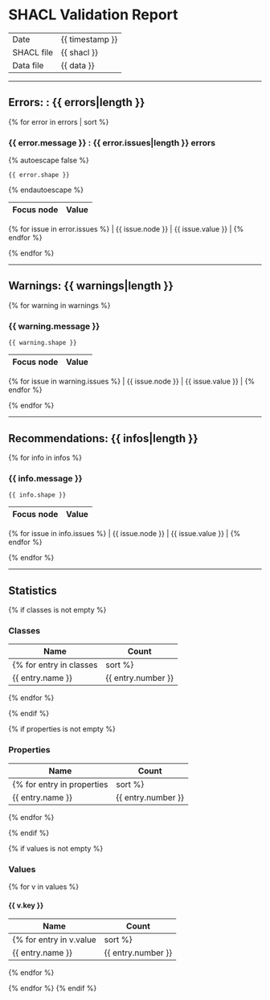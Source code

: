 # SHACL Validation Report

|   |   |
|---|---|
| Date | {{ timestamp }} |
| SHACL file | {{ shacl }} |
| Data file | {{ data }} |

---

## Errors: : {{ errors|length }}
{% for error in errors | sort %}

### {{ error.message }} : {{ error.issues|length }} errors

{% autoescape false %}
```
{{ error.shape }}
```
{% endautoescape %}

| Focus node | Value |
|------------|-------|
{% for issue in error.issues %}
| {{ issue.node }} | {{ issue.value }} |
{% endfor %}

{% endfor %}

---

## Warnings: {{ warnings|length }}
{% for warning in warnings %}

### {{ warning.message }}

```
{{ warning.shape }}
```

| Focus node | Value |
|------------|-------|
{% for issue in warning.issues %}
| {{ issue.node }} | {{ issue.value }} |
{% endfor %}

{% endfor %}

---

## Recommendations: {{ infos|length }}
{% for info in infos %}

### {{ info.message }}

```
{{ info.shape }}
```

| Focus node | Value |
|------------|-------|
{% for issue in info.issues %}
| {{ issue.node }} | {{ issue.value }} |
{% endfor %}

{% endfor %}

---

## Statistics

{% if classes is not empty %}
### Classes

| Name | Count |
|------|-------|
{% for entry in classes|sort %}
| {{ entry.name }} | {{ entry.number }} |
{% endfor %}

{% endif %}

{% if properties is not empty %}
### Properties

| Name | Count |
|------|-------|
{% for entry in properties|sort %}
| {{ entry.name }} | {{ entry.number }} |
{% endfor %}

{% endif %}

{% if values is not empty %}
### Values
{% for v in values %}
#### {{ v.key }}

| Name | Count |
|------|-------|
{% for entry in v.value|sort %}
| {{ entry.name }} | {{ entry.number }} |
{% endfor %}

{% endfor %}
{% endif %}
